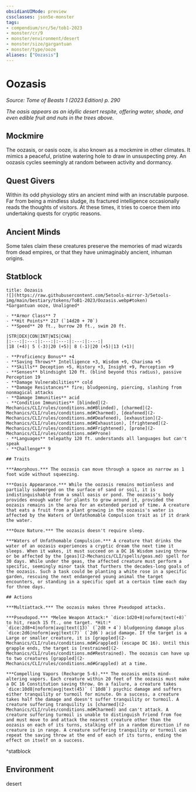 ```yaml
---
obsidianUIMode: preview
cssclasses: json5e-monster
tags:
- compendium/src/5e/tob1-2023
- monster/cr/9
- monster/environment/desert
- monster/size/gargantuan
- monster/type/ooze
aliases: ["Oozasis"]
---
```

# Oozasis
*Source: Tome of Beasts 1 (2023 Edition) p. 290*  

*The oasis appears as an idyllic desert respite, offering water, shade, and even edible fruit and nuts in the trees above.*

## Mockmire

The oozasis, or oasis ooze, is also known as a mockmire in other climates. It mimics a peaceful, pristine watering hole to draw in unsuspecting prey. An oozasis cycles seemingly at random between activity and dormancy.

## Quest Givers

Within its odd physiology stirs an ancient mind with an inscrutable purpose. Far from being a mindless sludge, its fractured intelligence occasionally reads the thoughts of visitors. At these times, it tries to coerce them into undertaking quests for cryptic reasons.

## Ancient Minds

Some tales claim these creatures preserve the memories of mad wizards from dead empires, or that they have unimaginably ancient, inhuman origins.

## Statblock

```ad-statblock
title: Oozasis
![](https://raw.githubusercontent.com/5etools-mirror-3/5etools-img/main/bestiary/tokens/ToB1-2023/Oozasis.webp#token)
*Gargantuan ooze, Unaligned*

- **Armor Class** 7
- **Hit Points** 217 (`14d20 + 70`)
- **Speed** 20 ft., burrow 20 ft., swim 20 ft.

|STR|DEX|CON|INT|WIS|CHA|
|:---:|:---:|:---:|:---:|:---:|:---:|
|18 (+4)| 5 (-3)|20 (+5)| 8 (-1)|20 (+5)|13 (+1)|

- **Proficiency Bonus** +4
- **Saving Throws** Intelligence +3, Wisdom +9, Charisma +5
- **Skills** Deception +5, History +3, Insight +9, Perception +9
- **Senses** blindsight 120 ft. (blind beyond this radius), passive Perception 19
- **Damage Vulnerabilities** cold
- **Damage Resistances** fire; bludgeoning, piercing, slashing from nonmagical attacks
- **Damage Immunities** acid
- **Condition Immunities** [blinded](2-Mechanics/CLI/rules/conditions.md#Blinded), [charmed](2-Mechanics/CLI/rules/conditions.md#Charmed), [deafened](2-Mechanics/CLI/rules/conditions.md#Deafened), [exhaustion](2-Mechanics/CLI/rules/conditions.md#Exhaustion), [frightened](2-Mechanics/CLI/rules/conditions.md#Frightened), [prone](2-Mechanics/CLI/rules/conditions.md#Prone)
- **Languages** telepathy 120 ft. understands all languages but can't speak
- **Challenge** 9

## Traits

***Amorphous.*** The oozasis can move through a space as narrow as 1 foot wide without squeezing.

***Oasis Appearance.*** While the oozasis remains motionless and partially submerged on the surface of sand or soil, it is indistinguishable from a small oasis or pond. The oozasis's body provides enough water for plants to grow around it, provided the oozasis remains in the area for an extended period of time. A creature that eats a fruit from a plant growing in the oozasis's water is affected by the Waters of Unfathomable Compulsion trait as if it drank the water.

***Ooze Nature.*** The oozasis doesn't require sleep.

***Waters of Unfathomable Compulsion.*** A creature that drinks the water of an oozasis experiences a cryptic dream the next time it sleeps. When it wakes, it must succeed on a DC 16 Wisdom saving throw or be affected by the [geas](2-Mechanics/CLI/spells/geas.md) spell for 30 days. While under the geas, the affected creature must perform a specific, seemingly minor task that furthers the decades-long goals of the oozasis. Such a task could be planting a white rose in a specific garden, rescuing the next endangered young animal the target encounters, or standing in a specific spot at a certain time each day for three days.

## Actions

***Multiattack.*** The oozasis makes three Pseudopod attacks.

***Pseudopod.*** *Melee Weapon Attack:* `dice:1d20+8|noform|text(+8)` to hit, reach 15 ft., one target. *Hit:* `dice:2d8+4|noform|avg|text(13)` (`2d8 + 4`) bludgeoning damage plus `dice:2d6|noform|avg|text(7)` (`2d6`) acid damage. If the target is a Large or smaller creature, it is [grappled](2-Mechanics/CLI/rules/conditions.md#Grappled) (escape DC 16). Until this grapple ends, the target is [restrained](2-Mechanics/CLI/rules/conditions.md#Restrained). The oozasis can have up to two creatures [grappled](2-Mechanics/CLI/rules/conditions.md#Grappled) at a time.

***Compelling Vapors (Recharge 5-6).*** The oozasis emits mind-altering vapors. Each creature within 20 feet of the oozasis must make a DC 16 Constitution saving throw. On a failure, a creature takes `dice:10d8|noform|avg|text(45)` (`10d8`) psychic damage and suffers either tranquility or turmoil for minute. On a success, a creature takes half the damage and doesn't suffer tranquility or turmoil. A creature suffering tranquility is [charmed](2-Mechanics/CLI/rules/conditions.md#Charmed) and can't attack. A creature suffering turmoil is unable to distinguish friend from foe and must move to and attack the nearest creature other than the oozasis on each of its turns, stalking off in a random direction if no creature is in range. A creature suffering tranquility or turmoil can repeat the saving throw at the end of each of its turns, ending the effect on itself on a success.
```
^statblock

## Environment

desert